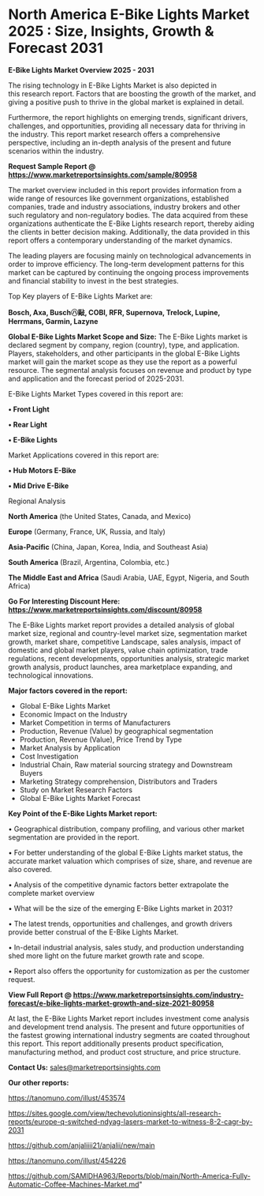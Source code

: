 # North America E-Bike Lights Market 2025 : Size, Insights, Growth & Forecast 2031

<Strong> E-Bike Lights Market Overview 2025 - 2031</strong>

The rising technology in E-Bike Lights Market is also depicted in this research report. Factors that are boosting the growth of the market, and giving a positive push to thrive in the global market is explained in detail.

Furthermore, the report highlights on emerging trends, significant drivers, challenges, and opportunities, providing all necessary data for thriving in the industry. This report market research offers a comprehensive perspective, including an in-depth analysis of the present and future scenarios within the industry.

<strong>Request Sample Report @ <a href=https://www.marketreportsinsights.com/sample/80958>https://www.marketreportsinsights.com/sample/80958</a></strong>

The market overview included in this report provides information from a wide range of resources like government organizations, established companies, trade and industry associations, industry brokers and other such regulatory and non-regulatory bodies. The data acquired from these organizations authenticate the E-Bike Lights research report, thereby aiding the clients in better decision making. Additionally, the data provided in this report offers a contemporary understanding of the market dynamics.

The leading players are focusing mainly on technological advancements in order to improve efficiency. The long-term development patterns for this market can be captured by continuing the ongoing process improvements and financial stability to invest in the best strategies.

Top Key players of E-Bike Lights Market are:

<strong>Bosch, Axa, Busch㋩敺, COBI, RFR, Supernova, Trelock, Lupine, Herrmans, Garmin, Lazyne</strong>

<strong><b>Global E-Bike Lights Market Scope and Size:</b></strong>
The E-Bike Lights market is declared segment by company, region (country), type, and application. Players, stakeholders, and other participants in the global E-Bike Lights market will gain the market scope as they use the report as a powerful resource. The segmental analysis focuses on revenue and product by type and application and the forecast period of 2025-2031.

E-Bike Lights Market Types covered in this report are:

<strong>• Front Light

• Rear Light

• E-Bike Lights</strong>

Market Applications covered in this report are:

<strong>• Hub Motors E-Bike

• Mid Drive E-Bike</strong> 

Regional Analysis

<strong>North America</strong> (the United States, Canada, and Mexico)

<strong>Europe</strong> (Germany, France, UK, Russia, and Italy)

<strong>Asia-Pacific</strong> (China, Japan, Korea, India, and Southeast Asia)

<strong>South America</strong> (Brazil, Argentina, Colombia, etc.)

<strong>The Middle East and Africa</strong> (Saudi Arabia, UAE, Egypt, Nigeria, and South Africa)

<strong>Go For Interesting Discount Here: <a href=https://www.marketreportsinsights.com/discount/80958>https://www.marketreportsinsights.com/discount/80958</a></strong>

The E-Bike Lights market report provides a detailed analysis of global market size, regional and country-level market size, segmentation market growth, market share, competitive Landscape, sales analysis, impact of domestic and global market players, value chain optimization, trade regulations, recent developments, opportunities analysis, strategic market growth analysis, product launches, area marketplace expanding, and technological innovations.

<strong><b>Major factors covered in the report:</b></strong>
<ul>
  <li>Global E-Bike Lights Market </li>
  <li>Economic Impact on the Industry</li>
  <li>Market Competition in terms of Manufacturers</li>
  <li>Production, Revenue (Value) by geographical segmentation</li>
  <li>Production, Revenue (Value), Price Trend by Type</li>
  <li>Market Analysis by Application</li>
  <li>Cost Investigation</li>
  <li>Industrial Chain, Raw material sourcing strategy and Downstream Buyers</li>
  <li>Marketing Strategy comprehension, Distributors and Traders</li>
  <li>Study on Market Research Factors</li>
  <li>Global E-Bike Lights Market Forecast</li>
</ul>

<strong><b>Key Point of the E-Bike Lights Market report:</b></strong>

• Geographical distribution, company profiling, and various other market segmentation are provided in the report.

• For better understanding of the global E-Bike Lights market status, the accurate market valuation which comprises of size, share, and revenue are also covered.

• Analysis of the competitive dynamic factors better extrapolate the complete market overview

• What will be the size of the emerging E-Bike Lights market in 2031?

• The latest trends, opportunities and challenges, and growth drivers provide better construal of the E-Bike Lights Market.

• In-detail industrial analysis, sales study, and production understanding shed more light on the future market growth rate and scope.

• Report also offers the opportunity for customization as per the customer request.

<strong><b>View Full Report @ <a href=https://www.marketreportsinsights.com/industry-forecast/e-bike-lights-market-growth-and-size-2021-80958>https://www.marketreportsinsights.com/industry-forecast/e-bike-lights-market-growth-and-size-2021-80958</a></b></strong>


At last, the E-Bike Lights Market report includes investment come analysis and development trend analysis. The present and future opportunities of the fastest growing international industry segments are coated throughout this report. This report additionally presents product specification, manufacturing method, and product cost structure, and price structure.

<strong>Contact Us:</strong>
sales@marketreportsinsights.com

<strong>Our other reports:</strong>

<a href=https://tanomuno.com/illust/453574>https://tanomuno.com/illust/453574</a>

<a href=https://sites.google.com/view/techevolutioninsights/all-research-reports/europe-q-switched-ndyag-lasers-market-to-witness-8-2-cagr-by-2031>https://sites.google.com/view/techevolutioninsights/all-research-reports/europe-q-switched-ndyag-lasers-market-to-witness-8-2-cagr-by-2031</a>

<a href=https://github.com/anjaliiii21/anjalii/new/main>https://github.com/anjaliiii21/anjalii/new/main</a>

<a href=https://tanomuno.com/illust/454226>https://tanomuno.com/illust/454226</a>

<a href=https://github.com/SAMIDHA963/Reports/blob/main/North-America-Fully-Automatic-Coffee-Machines-Market.md>https://github.com/SAMIDHA963/Reports/blob/main/North-America-Fully-Automatic-Coffee-Machines-Market.md</a>"
